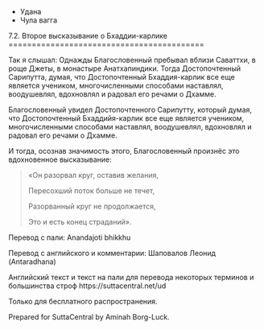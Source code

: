 









* Удана
* Чула вагга


7\.2\. Второе высказывание о Бхаддии\-карлике
\=\=\=\=\=\=\=\=\=\=\=\=\=\=\=\=\=\=\=\=\=\=\=\=\=\=\=\=\=\=\=\=\=\=\=\=\=\=\=\=\=\=



Так я слышал: Однажды Благословенный пребывал вблизи Саваттхи, в роще Джеты, в монастыре Анатхапиндики\. Тогда Достопочтенный Сарипутта, думая, что Достопочтенный Бхаддия\-карлик все еще является учеником, многочисленными способами наставлял, воодушевлял, вдохновлял и радовал его речами о Дхамме\.


Благословенный увидел Достопочтенного Сарипутту, который думая, что Достопочтенный Бхаддийя\-карлик все еще является учеником, многочисленными способами наставлял, воодушевлял, вдохновлял и радовал его речами о Дхамме\.


И тогда, осознав значимость этого, Благословенный произнёс это вдохновенное высказывание:



> «Он разорвал круг, оставив желания,  
> 
> Пересохший поток больше не течет,  
> 
> Разорванный круг не продолжается,  
> 
> Это и есть конец страданий»\.



Перевод с пали: Anandajoti bhikkhu


Перевод с английского и комментарии: Шаповалов Леонид \(Antaradhana\)


Английский текст и текст на пали для перевода некоторых терминов и большинства строф https://suttacentral\.net/ud


  

Только для бесплатного распространения\.


  

Prepared for SuttaCentral by Aminah Borg\-Luck\.






